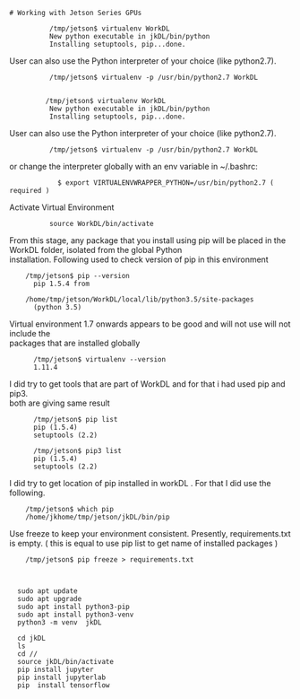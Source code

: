     
    # Working with Jetson Series GPUs
    
              /tmp/jetson$ virtualenv WorkDL
              New python executable in jkDL/bin/python
              Installing setuptools, pip...done.

User can also use the Python interpreter of your choice (like python2.7).

              /tmp/jetson$ virtualenv -p /usr/bin/python2.7 WorkDL  


             /tmp/jetson$ virtualenv WorkDL
              New python executable in jkDL/bin/python
              Installing setuptools, pip...done.

User can also use the Python interpreter of your  choice (like python2.7).

              /tmp/jetson$ virtualenv -p /usr/bin/python2.7 WorkDL

or change the interpreter globally with  an env variable in ~/.bashrc:
                
                $ export VIRTUALENVWRAPPER_PYTHON=/usr/bin/python2.7 ( required )

Activate Virtual Environment

              source WorkDL/bin/activate

From this stage, any package that you install using pip will be 
placed in  the WorkDL folder, isolated from the global Python  
installation. Following used to check version of pip 
in this environment 

        /tmp/jetson$ pip --version
          pip 1.5.4 from 

        /home/tmp/jetson/WorkDL/local/lib/python3.5/site-packages 
          (python 3.5) 

Virtual environment  1.7 onwards appears to be  good  and will not use will not include the  
packages that are installed globally

          /tmp/jetson$ virtualenv --version
          1.11.4

I did try to get tools that are part of WorkDL  and for that i had used pip and pip3.  
both are giving  same result

          /tmp/jetson$ pip list
          pip (1.5.4)
          setuptools (2.2)

          /tmp/jetson$ pip3 list
          pip (1.5.4)
          setuptools (2.2)

I did try to get location of pip installed in workDL .
For that  I did use the following.

        /tmp/jetson$ which pip
        /home/jkhome/tmp/jetson/jkDL/bin/pip

Use freeze to keep your environment consistent.  Presently,  requirements.txt is empty. 
( this is equal to use pip list to get name of installed packages )

        /tmp/jetson$ pip freeze > requirements.txt



      sudo apt update
      sudo apt upgrade
      sudo apt install python3-pip
      sudo apt install python3-venv
      python3 -m venv  jkDL
      
      cd jkDL
      ls
      cd //
      source jkDL/bin/activate
      pip install jupyter
      pip install jupyterlab
      pip  install tensorflow
